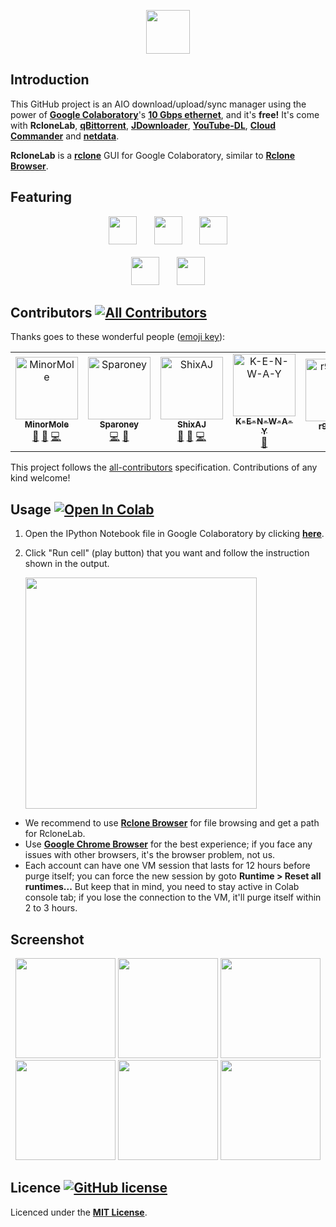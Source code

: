 <p align="center">
  <img height="70" src="https://minormole.github.io/RcloneLab/img/title_rclonelab.png">
</p>

## Introduction

This GitHub project is an AIO download/upload/sync manager using the power of [**Google Colaboratory**](https://colab.research.google.com)'s [**10 Gbps ethernet**](https://github.com/MinorMole/RcloneLab/tree/master/VM's%20specification), and it's **free!** It's come with **RcloneLab**, [**qBittorrent**](https://www.qbittorrent.org), [**JDownloader**](http://jdownloader.org/), [**YouTube-DL**](https://youtube-dl.org/), [**Cloud Commander**](https://cloudcmd.io/) and [**netdata**](https://www.netdata.cloud/).

**RcloneLab** is a [**rclone**](https://rclone.org/) GUI for Google Colaboratory, similar to [**Rclone Browser**](https://github.com/MinorMole/RcloneBrowser-Portable).

## Featuring

<p align="center">
  <img height="45" src="https://minormole.github.io/RcloneLab/img/title_qbittorrent.png">&nbsp;&nbsp;&nbsp;&nbsp;&nbsp;&nbsp;
  <img height="45" src="https://minormole.github.io/RcloneLab/img/title_jdownloader.png">&nbsp;&nbsp;&nbsp;&nbsp;&nbsp;&nbsp;
  <img height="45" src="https://minormole.github.io/RcloneLab/img/title_youtube-dl.png"><br><br>
  <img height="45" src="https://minormole.github.io/RcloneLab/img/title_cloud_commander.png">&nbsp;&nbsp;&nbsp;&nbsp;&nbsp;&nbsp;
  <img height="45" src="https://minormole.github.io/RcloneLab/img/title_netdata.png">
</p>

## Contributors [![All Contributors](https://img.shields.io/badge/all_contributors-6-orange.svg?style=flat-square)](#contributors)

Thanks goes to these wonderful people ([emoji key](https://allcontributors.org/docs/en/emoji-key)):

<!-- ALL-CONTRIBUTORS-LIST:START - Do not remove or modify this section -->
<!-- prettier-ignore -->
<table>
  <tr>
    <td align="center"><a href="https://github.com/MinorMole"><img src="https://avatars1.githubusercontent.com/u/11065194?v=4" width="100px;" alt="MinorMole"/><br /><sub><b>MinorMole</b></sub></a><br /><a href="#projectManagement-MinorMole" title="Project Management">📆</a> <a href="#maintenance-MinorMole" title="Maintenance">🚧</a> <a href="https://github.com/MinorMole/RcloneLab/commits?author=MinorMole" title="Code">💻</a></td>
    <td align="center"><a href="https://github.com/Sparoney"><img src="https://avatars1.githubusercontent.com/u/38852913?v=4" width="100px;" alt="Sparoney"/><br /><sub><b>Sparoney</b></sub></a><br /><a href="https://github.com/MinorMole/RcloneLab/commits?author=Sparoney" title="Code">💻</a> <a href="#ideas-Sparoney" title="Ideas, Planning, & Feedback">🤔</a></td>
    <td align="center"><a href="https://github.com/ShixAJ"><img src="https://avatars1.githubusercontent.com/u/37572790?v=4" width="100px;" alt="ShixAJ"/><br /><sub><b>ShixAJ</b></sub></a><br /><a href="#ideas-ShixAJ" title="Ideas, Planning, & Feedback">🤔</a> <a href="https://github.com/MinorMole/RcloneLab/issues?q=author%3AShixAJ" title="Bug reports">🐛</a> <a href="https://github.com/MinorMole/RcloneLab/commits?author=ShixAJ" title="Code">💻</a></td>
    <td align="center"><a href="https://github.com/K-E-N-W-A-Y"><img src="https://avatars1.githubusercontent.com/u/25846872?v=4" width="100px;" alt="K-E-N-W-A-Y"/><br /><sub><b>K-E-N-W-A-Y</b></sub></a><br /><a href="https://github.com/MinorMole/RcloneLab/issues?q=author%3AK-E-N-W-A-Y" title="Bug reports">🐛</a></td>
    <td align="center"><a href="https://github.com/r9isgod8"><img src="https://avatars1.githubusercontent.com/u/9054411?v=4" width="100px;" alt="r9isgod8"/><br /><sub><b>r9isgod8</b></sub></a><br /><a href="#ideas-r9isgod8" title="Ideas, Planning, & Feedback">🤔</a></td>
    <td align="center"><a href="https://github.com/Xazmah"><img src="https://avatars2.githubusercontent.com/u/40501994?v=4" width="100px;" alt="Xazmah"/><br /><sub><b>Xazmah</b></sub></a><br /><a href="#userTesting-Xazmah" title="User Testing">📓</a></td>
  </tr>
</table>

<!-- ALL-CONTRIBUTORS-LIST:END -->

This project follows the [all-contributors](https://github.com/all-contributors/all-contributors) specification. Contributions of any kind welcome!

## Usage [![Open In Colab](https://colab.research.google.com/assets/colab-badge.svg)](https://colab.research.google.com/github/MinorMole/RcloneLab/blob/master/RcloneLab.ipynb)

1. Open the IPython Notebook file in Google Colaboratory by clicking [**here**](https://colab.research.google.com/github/MinorMole/RcloneLab/blob/master/RcloneLab.ipynb).

2. Click "Run cell" (play button) that you want and follow the instruction shown in the output.

    <img width="370" src="https://minormole.github.io/RcloneLab/docs/01.png">

- We recommend to use [**Rclone Browser**](https://github.com/MinorMole/RcloneBrowser-Portable) for file browsing and get a path for RcloneLab.
- Use [**Google Chrome Browser**](https://www.google.com/chrome/) for the best experience; if you face any issues with other browsers, it's the browser problem, not us.
- Each account can have one VM session that lasts for 12 hours before purge itself; you can force the new session by goto **Runtime > Reset all runtimes...** But keep that in mind, you need to stay active in Colab console tab; if you lose the connection to the VM, it'll purge itself within 2 to 3 hours.

## Screenshot

<p align="center">
  <img height="160" src="https://minormole.github.io/RcloneLab/docs/screenshot/rclonelab.png">
  <img height="160" src="https://minormole.github.io/RcloneLab/docs/screenshot/qbittorrent.png">
  <img height="160" src="https://minormole.github.io/RcloneLab/docs/screenshot/jdownloader.png"><br>
  <img height="160" src="https://minormole.github.io/RcloneLab/docs/screenshot/youtube-dl.png">
  <img height="160" src="https://minormole.github.io/RcloneLab/docs/screenshot/cloud_commander.png">
  <img height="160" src="https://minormole.github.io/RcloneLab/docs/screenshot/netdata.png">
</p>

## Licence [![GitHub license](https://img.shields.io/github/license/MinorMole/RcloneLab.svg)](https://github.com/MinorMole/RcloneLab/blob/master/LICENSE)

Licenced under the [**MIT License**](https://github.com/MinorMole/RcloneLab/blob/master/LICENSE).
